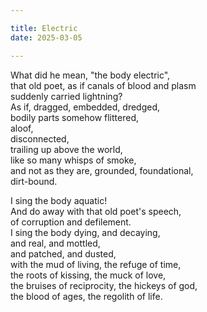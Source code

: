 ```yaml
---

title: Electric
date: 2025-03-05

---
```


What did he mean, "the body electric",</br>
that old poet, as if canals of blood and plasm</br>
suddenly carried lightning?</br>
As if, dragged, embedded, dredged,</br>
bodily parts somehow flittered,</br>
aloof,</br>
disconnected,</br>
trailing up above the world,</br>
like so many whisps of smoke,</br>
and not as they are, grounded, foundational,</br>
dirt-bound.</br>

I sing the body aquatic!</br>
And do away with that old poet's speech,</br>
of corruption and defilement.</br>
I sing the body dying, and decaying,</br>
and real, and mottled,</br>
and patched, and dusted,</br>
with the mud of living, the refuge of time,</br>
the roots of kissing, the muck of love,</br>
the bruises of reciprocity, the hickeys of god,</br>
the blood of ages, the regolith of life.</br>